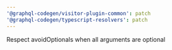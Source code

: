 ```yaml
---
'@graphql-codegen/visitor-plugin-common': patch
'@graphql-codegen/typescript-resolvers': patch
---
```


Respect avoidOptionals when all arguments are optional

